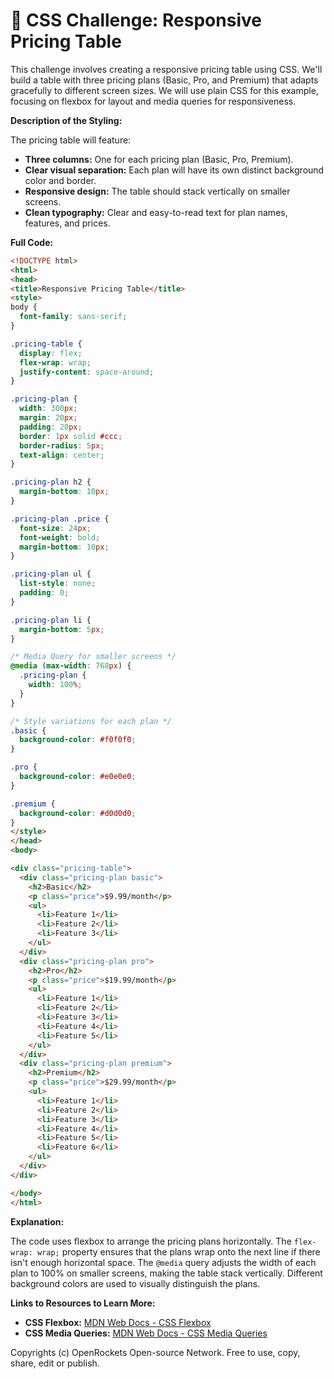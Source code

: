 # 🐞 CSS Challenge: Responsive Pricing Table


This challenge involves creating a responsive pricing table using CSS.  We'll build a table with three pricing plans (Basic, Pro, and Premium) that adapts gracefully to different screen sizes.  We will use plain CSS for this example, focusing on flexbox for layout and media queries for responsiveness.

**Description of the Styling:**

The pricing table will feature:

* **Three columns:** One for each pricing plan (Basic, Pro, Premium).
* **Clear visual separation:**  Each plan will have its own distinct background color and border.
* **Responsive design:**  The table should stack vertically on smaller screens.
* **Clean typography:**  Clear and easy-to-read text for plan names, features, and prices.

**Full Code:**

```html
<!DOCTYPE html>
<html>
<head>
<title>Responsive Pricing Table</title>
<style>
body {
  font-family: sans-serif;
}

.pricing-table {
  display: flex;
  flex-wrap: wrap;
  justify-content: space-around;
}

.pricing-plan {
  width: 300px;
  margin: 20px;
  padding: 20px;
  border: 1px solid #ccc;
  border-radius: 5px;
  text-align: center;
}

.pricing-plan h2 {
  margin-bottom: 10px;
}

.pricing-plan .price {
  font-size: 24px;
  font-weight: bold;
  margin-bottom: 10px;
}

.pricing-plan ul {
  list-style: none;
  padding: 0;
}

.pricing-plan li {
  margin-bottom: 5px;
}

/* Media Query for smaller screens */
@media (max-width: 768px) {
  .pricing-plan {
    width: 100%;
  }
}

/* Style variations for each plan */
.basic {
  background-color: #f0f0f0;
}

.pro {
  background-color: #e0e0e0;
}

.premium {
  background-color: #d0d0d0;
}
</style>
</head>
<body>

<div class="pricing-table">
  <div class="pricing-plan basic">
    <h2>Basic</h2>
    <p class="price">$9.99/month</p>
    <ul>
      <li>Feature 1</li>
      <li>Feature 2</li>
      <li>Feature 3</li>
    </ul>
  </div>
  <div class="pricing-plan pro">
    <h2>Pro</h2>
    <p class="price">$19.99/month</p>
    <ul>
      <li>Feature 1</li>
      <li>Feature 2</li>
      <li>Feature 3</li>
      <li>Feature 4</li>
      <li>Feature 5</li>
    </ul>
  </div>
  <div class="pricing-plan premium">
    <h2>Premium</h2>
    <p class="price">$29.99/month</p>
    <ul>
      <li>Feature 1</li>
      <li>Feature 2</li>
      <li>Feature 3</li>
      <li>Feature 4</li>
      <li>Feature 5</li>
      <li>Feature 6</li>
    </ul>
  </div>
</div>

</body>
</html>
```

**Explanation:**

The code uses flexbox to arrange the pricing plans horizontally.  The `flex-wrap: wrap;` property ensures that the plans wrap onto the next line if there isn't enough horizontal space.  The `@media` query adjusts the width of each plan to 100% on smaller screens, making the table stack vertically.  Different background colors are used to visually distinguish the plans.

**Links to Resources to Learn More:**

* **CSS Flexbox:** [MDN Web Docs - CSS Flexbox](https://developer.mozilla.org/en-US/docs/Web/CSS/CSS_Flexible_Box_Layout/Basic_Concepts_of_Flexbox)
* **CSS Media Queries:** [MDN Web Docs - CSS Media Queries](https://developer.mozilla.org/en-US/docs/Web/CSS/Media_Queries/Using_media_queries)


Copyrights (c) OpenRockets Open-source Network. Free to use, copy, share, edit or publish.

